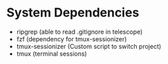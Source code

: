 # System Dependencies
- ripgrep (able to read .gitignore in telescope)
- fzf (dependency for tmux-sessionizer)
- tmux-sessionizer (Custom script to switch project)
- tmux (terminal sessions)
